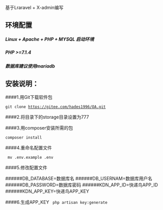 基于Lraravel + X-admin编写

环境配置
-------
##### Linux + Apache + PHP + MYSQL 启动环境
##### PHP >=7.1.4
##### 数据库建议使用mariadb


安装说明：
--------
####1.用Git下载软件包

<code>git clone https://gitee.com/hades1996/OA.git </code>

####2.将目录下的storage目录设置为777

####3.用composer安装所需的包

<code>composer  install</code>

####4.重命名配置文件

<code> mv .env.example .env </code>

####5.修改配置文件

######DB_DATABASE=数据库名
######DB_USERNAM=数据库用户名
######DB_PASSWORD=数据库密码
######KDN_APP_ID=快递鸟APP_ID
######KDN_APP_KEY=快递鸟APP_KEY


####6.生成APP_KEY
<code> php artisan key:generate </code>






